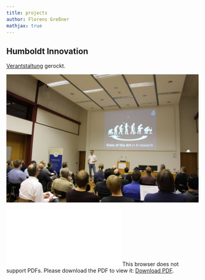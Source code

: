 ```yaml
---
title: projects
author: Florens Greßner
mathjax: true
---
```


## Humboldt Innovation

[Verantstaltung](https://www.humboldt-innovation.de/de/events/Kooperationsangebote-der-Wissenschaft-im-Bereich-IT-in-Adlershof-261.html) gerockt.

![ncG](./ncG.JPG)

<object data="./nc.pdf" type="application/pdf" width="700px" height="700px">
    <embed src="./nc.pdf">
        This browser does not support PDFs. Please download the PDF to view it: <a href="http://yoursite.com/the.pdf">Download PDF</a>.</p>
    </embed>
</object>